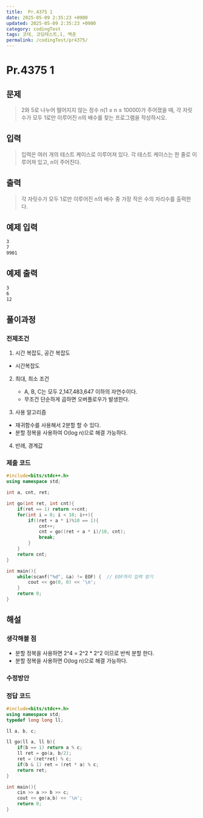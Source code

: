 ```yaml
---
title:  Pr.4375 1
date: 2025-05-09 2:35:23 +0900
updated: 2025-05-09 2:35:23 +0900
category: codingTest
tags: 코테, 코딩테스트,1, 백준
permalink: /codingTest/pr4375/
---
```

# Pr.4375 1
## 문제
> 2와 5로 나누어 떨어지지 않는 정수 n(1 ≤ n ≤ 10000)가 주어졌을 때, 각 자릿수가 모두 1로만 이루어진 n의 배수를 찾는 프로그램을 작성하시오.

## 입력
> 입력은 여러 개의 테스트 케이스로 이루어져 있다. 각 테스트 케이스는 한 줄로 이루어져 있고, n이 주어진다.

## 출력
> 각 자릿수가 모두 1로만 이루어진 n의 배수 중 가장 작은 수의 자리수를 출력한다.

## 예제 입력

```markdown
3
7
9901
```

## 예제 출력

```markdown
3
6
12
```


## 풀이과정

### 전제조건
1. 시간 복잡도, 공간 복잡도
 - 시간복잡도

2. 최대, 최소 조건
   - A, B, C는 모두 2,147,483,647 이하의 자연수이다.
   - 무조건 단순하게 곱하면 오버플로우가 발생한다.
   
3. 사용 알고리즘
  - 재귀함수를 사용해서 2분할 할 수 있다. 
  - 분할 정복을 사용하여 O(log n)으로 해결 가능하다.

4. 반례, 경계값
  
### 제출 코드

```cpp
#include<bits/stdc++.h>
using namespace std;

int a, cnt, ret;

int go(int ret, int cnt){
    if(ret == 1) return ++cnt;
    for(int i = 0; i < 10; i++){
        if((ret + a * i)%10 == 1){
            cnt++;
            cnt = go((ret + a * i)/10, cnt);
            break;
        }
    }
    return cnt;
}

int main(){
    while(scanf("%d", &a) != EOF) {  // EOF까지 입력 받기
        cout << go(0, 0) << '\n';
    }
    return 0;
}


```

## 해설
### 생각해볼 점
  - 분할 정복을 사용하면 2^4 = 2^2 * 2^2 이므로 반씩 분할 한다.
  - 분할 정복을 사용하면 O(log n)으로 해결 가능하다.
### 수정방안

### 정답 코드

```cpp
#include<bits/stdc++.h>
using namespace std;
typedef long long ll;

ll a, b, c;

ll go(ll a, ll b){
    if(b == 1) return a % c;
    ll ret = go(a, b/2);
    ret = (ret*ret) % c;
    if(b & 1) ret = (ret * a) % c;
    return ret;
}

int main(){
    cin >> a >> b >> c;
    cout << go(a,b) << '\n';
    return 0;
}
```

